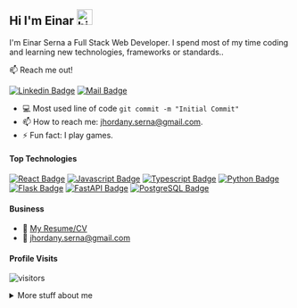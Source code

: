 ## Hi I'm Einar <img src="https://user-images.githubusercontent.com/1303154/88677602-1635ba80-d120-11ea-84d8-d263ba5fc3c0.gif" width="28px" height="28px" alt="hi">

I'm Einar Serna a Full Stack Web Developer. I spend most of my time coding and learning new technologies, frameworks or standards..

:mailbox: Reach me out!

[![Linkedin Badge](https://img.shields.io/badge/-Einar_Serna-0e76a8?style=flat&labelColor=0e76a8&logo=linkedin&logoColor=white)](https://www.linkedin.com/in/einar-serna-539100129/) [![Mail Badge](https://img.shields.io/badge/-Einar_Serna-c0392b?style=flat&labelColor=c0392b&logo=gmail&logoColor=white)](mailto:jhordany.serna@gmail.com)


- :computer: Most used line of code `git commit -m "Initial Commit"`
- 📫 How to reach me: jhordany.serna@gmail.com.
- ⚡ Fun fact: I play games.

#### Top Technologies

<!-- TODO: Make technologies links takes you to repositories -->

[![React Badge](https://img.shields.io/badge/-React-61DBFB?style=for-the-badge&labelColor=black&logo=react&logoColor=61DBFB)](#) [![Javascript Badge](https://img.shields.io/badge/-Javascript-F0DB4F?style=for-the-badge&labelColor=black&logo=javascript&logoColor=F0DB4F)](#) [![Typescript Badge](https://img.shields.io/badge/-Typescript-007acc?style=for-the-badge&labelColor=black&logo=typescript&logoColor=007acc)](#) [![Python Badge](https://img.shields.io/badge/-python-4786B8?style=for-the-badge&labelColor=black&logo=python&logoColor=white)](#) [![Flask Badge](https://img.shields.io/badge/-FLASK-000000?style=for-the-badge&labelColor=white&logo=FLASK&logoColor=000000)](#) [![FastAPI Badge](https://img.shields.io/badge/-FastAPI-00766A?style=for-the-badge&labelColor=black&logo=FastAPI&logoColor=FFFFFF)](#) [![PostgreSQL Badge](https://img.shields.io/badge/-PostgreSQL-336791?style=for-the-badge&labelColor=black&logo=PostgreSQL&logoColor=336791)](#)



#### Business
- :paperclip: [My Resume/CV](https://github.com/Master-Git-Hack/Master-Git-Hack/blob/b35a9de84a6165232b8337a99c5449aba8b11bd2/Resume.pdf)
- :email: jhordany.serna@gmail.com


#### Profile Visits 

![visitors](https://visitor-badge.glitch.me/badge?page_id=Master-Git-Hack.Master-Git-Hack)

<details>
<summary>
  More stuff about me
</summary>

<br >

I love sharing knowledge and learning new things;

#### Top Languages
[![Top Langs](https://github-readme-stats.vercel.app/api/top-langs/?username=Master-Git-Hack)](https://github.com/anuraghazra/github-readme-stats)

#### Github Stats

![Einar Serna's github stats](https://github-readme-stats.vercel.app/api?username=Master-Git-Hack&count_private=true&theme=tokyonight&hide=contribs,prs)

<figure><embed src="https://wakatime.com/share/@38bf0fe6-edc6-4cd7-a3ee-b60610a65a08/d5f495a4-4b30-4174-95e6-ed73a9e43621.svg"></embed></figure>
</details>

